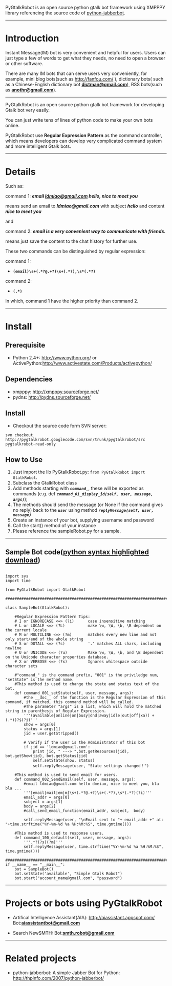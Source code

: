 PyGtalkRobot is an open source python gtalk bot framework using XMPPPY library  referencing the source code of [python-jabberbot](http://thpinfo.com/2007/python-jabberbot/).


---

# Introduction #

Instant Message(IM) bot is very convenient and helpful for users. Users can just type a few of words to get what they needs, no need to open a browser or other software.

There are many IM bots that can serve users very conveniently, for example, mini blog bots(such as  http://fanfou.com/ ), dictionary bots( such as a Chinese-English dictionary bot **dictman@gmail.com**), RSS bots(such as **anothr@gmail.com**).


---

PyGtalkRobot is an open source python gtalk bot framework for developing Gtalk bot very easily.

You can just write tens of lines of python code to make your own bots online.

PyGtalkRobot use **Regular Expression Pattern** as the command controller, which means developers can develop very complicated command system and more intelligent Gtalk bots.


---

# Details #

Such as:

command 1: **_email ldmiao@gmail.com hello, nice to meet you_**

means send an email to **_ldmiao@gmail.com_** with subject **_hello_** and content **_nice to meet you_**

and

command 2: **_email is a very convenient way to communicate with friends._**

means just save the content to the chat history for further use.


These two commands can be distinguished by regular expression:

command 1:
  * **`(email)\s+(.*?@.+?)\s+(.*?),\s*(.*?)`**

command 2:
  * **`(.*)`**

In which, command 1 have the higher priority than command 2.


---

# Install #
## Prerequisite ##
  * Python 2.4+: http://www.python.org/ or ActivePython:http://www.activestate.com/Products/activepython/

## Dependencies ##
  * xmpppy: http://xmpppy.sourceforge.net/
  * pydns: http://pydns.sourceforge.net/

## Install ##
  * Checkout the source code form SVN server:

`svn checkout http://pygtalkrobot.googlecode.com/svn/trunk/pygtalkrobot/src pygtalkrobot-read-only`

## How to Use ##
  1. Just import the lib PyGtalkRobot.py: `from PyGtalkRobot import GtalkRobot`.
  1. Subclass the GtalkRobot class
  1. Add methods starting with **_`command_`_**, these will be exported as commands (e.g. def **_`command_01_display_id(self, user, message, args)`_**);
  1. The methods should send the message (or None if the command gives no reply) back to the **_`user`_** using method **_`replyMessage(self, user, message)`_**
  1. Create an instance of your bot, supplying username and password
  1. Call the start() method of your instance
  1. Please reference the sampleRobot.py for a sample.


---


## Sample Bot code([python syntax highlighted](http://code.google.com/p/pygtalkrobot/wiki/sampleRobotCode) [download](http://pygtalkrobot.googlecode.com/files/sampleRobot.py)) ##


```

import sys
import time

from PyGtalkRobot import GtalkRobot

#########################################################################################

class SampleBot(GtalkRobot):
    
    #Regular Expression Pattern Tips:
    # I or IGNORECASE <=> (?i)      case insensitive matching
    # L or LOCALE <=> (?L)          make \w, \W, \b, \B dependent on the current locale
    # M or MULTILINE <=> (?m)       matches every new line and not only start/end of the whole string
    # S or DOTALL <=> (?s)          '.' matches ALL chars, including newline
    # U or UNICODE <=> (?u)         Make \w, \W, \b, and \B dependent on the Unicode character properties database.
    # X or VERBOSE <=> (?x)         Ignores whitespace outside character sets
    
    #"command_" is the command prefix, "001" is the priviledge num, "setState" is the method name.
    #This method is used to change the state and status text of the bot.
    def command_001_setState(self, user, message, args):
        #the __doc__ of the function is the Regular Expression of this command, if matched, this command method will be called. 
        #The parameter "args" is a list, which will hold the matched string in parenthesis of Regular Expression.
        '''(available|online|on|busy|dnd|away|idle|out|off|xa)( +(.*))?$(?i)'''
        show = args[0]
        status = args[1]
        jid = user.getStripped()

        # Verify if the user is the Administrator of this bot
        if jid == 'ldmiao@gmail.com':
            print jid, " ---> ",bot.getResources(jid), bot.getShow(jid), bot.getStatus(jid)
            self.setState(show, status)
            self.replyMessage(user, "State settings changed！")

    #This method is used to send email for users.
    def command_002_SendEmail(self, user, message, args):
        #email ldmiao@gmail.com hello dmeiao, nice to meet you, bla bla ...
        '''[email|mail|em|m]\s+(.*?@.+?)\s+(.*?),\s*(.*?)(?i)'''
        email_addr = args[0]
        subject = args[1]
        body = args[2]
        #call_send_email_function(email_addr, subject,  body)
        
        self.replyMessage(user, "\nEmail sent to "+ email_addr +" at: "+time.strftime("%Y-%m-%d %a %H:%M:%S", time.gmtime()))
    
    #This method is used to response users.
    def command_100_default(self, user, message, args):
        '''.*?(?s)(?m)'''
        self.replyMessage(user, time.strftime("%Y-%m-%d %a %H:%M:%S", time.gmtime()))

#########################################################################################
if __name__ == "__main__":
    bot = SampleBot()
    bot.setState('available', "Simple Gtalk Robot")
    bot.start("account_name@gmail.com", "password")

```




---


# Projects or bots using PyGtalkRobot #
  * Artifical Intelligence Assistant(AIA): http://aiassistant.appspot.com/ Bot:**aiassistantbot@gmail.com**

  * Search NewSMTH: Bot:**smth.robot@gmail.com**


---

# Related projects #
  * python-jabberbot: A simple Jabber Bot for Python: http://thpinfo.com/2007/python-jabberbot/